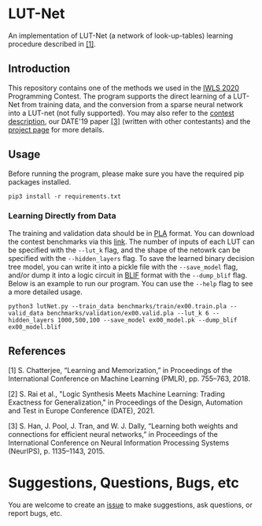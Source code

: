 # LUT-Net
An implementation of LUT-Net (a network of look-up-tables) learning procedure described in [[1]](#ref1).

## Introduction
This repository contains one of the methods we used in the [IWLS 2020](https://iwls20.cade.utah.edu/) Programming Contest.
The program supports the direct learning of a LUT-Net from training data, and the conversion from a sparse neural network into a LUT-net (not fully supported).
You may also refer to the [contest description](https://github.com/iwls2020-lsml-contest/iwls2020-lsml-contest/blob/main/contest_description.pdf), our DATE'19 paper [[3]](#ref3) (written with other contestants) and the [project page](https://po-chun-chien.github.io/projects/5.ML+LS/) for more details.

## Usage
Before running the program, please make sure you have the required pip packages installed.
```
pip3 install -r requirements.txt
```

### Learning Directly from Data
The training and validation data should be in [PLA](https://ultraespresso.di.univr.it/assets/data/espresso/espresso5.pdf) format.
You can download the contest benchmarks via this [link](https://github.com/iwls2020-lsml-contest/iwls2020-lsml-contest).
The number of inputs of each LUT can be specified with the `--lut_k` flag, and the shape of the netowrk can be specified with the `--hidden_layers` flag.
To save the learned binary decision tree model, you can write it into a pickle file with the `--save_model` flag, and/or dump it into a logic circuit in [BLIF](https://people.eecs.berkeley.edu/~alanmi/publications/other/blif.pdf) format with the `--dump_blif` flag.
Below is an example to run our program.
You can use the `--help` flag to see a more detailed usage.
```
python3 lutNet.py --train_data benchmarks/train/ex00.train.pla --valid_data benchmarks/validation/ex00.valid.pla --lut_k 6 --hidden_layers 1000,500,100 --save_model ex00_model.pk --dump_blif ex00_model.blif
```

## References
<a class="anchor" id="ref1">[1]</a> S. Chatterjee, “Learning and Memorization,” in Proceedings of the International Conference on Machine Learning (PMLR), pp. 755–763, 2018.

<a class="anchor" id="ref2">[2]</a> S. Rai et al., "Logic Synthesis Meets Machine Learning: Trading Exactness for Generalization," in Proceedings of the Design, Automation and Test in Europe Conference (DATE), 2021.

<a class="anchor" id="ref3">[3]</a> S. Han, J. Pool, J. Tran, and W. J. Dally, “Learning both weights and connections for efficient neural networks,” in Proceedings of the International Conference on Neural Information Processing Systems (NeurIPS), p. 1135–1143, 2015.

# Suggestions, Questions, Bugs, etc
You are welcome to create an [issue](https://github.com/Po-Chun-Chien/LUT-Net/issues) to make suggestions, ask questions, or report bugs, etc.

